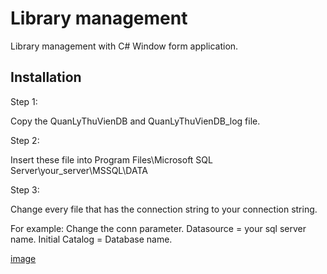 
# Library management

Library management with C# Window form application.

## Installation

Step 1:

Copy the QuanLyThuVienDB and QuanLyThuVienDB_log file.

Step 2:

Insert these file into Program Files\Microsoft SQL Server\your_server\MSSQL\DATA

Step 3:

Change every file that has the connection string to your connection string.

For example:
Change the conn parameter. Datasource = your sql server name. Initial Catalog = Database name.

[image](https://github.com/user-attachments/assets/2cddadf2-be05-4fc1-9ff0-801491df0fe3)

    
